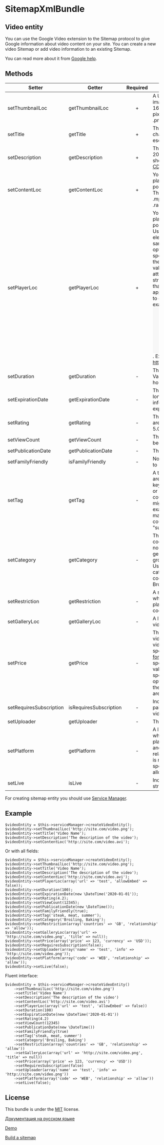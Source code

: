 SitemapXmlBundle
=================

Video entity
------------

You can use the Google Video extension to the Sitemap protocol to give Google information about video content on your site. You can create a new video Sitemap or add video information to an existing Sitemap.

You can read more about it from [Google help][5].

Methods
-------

|   Setter                    |   Getter                   |   Required   |   Description                           |
|-----------------------------|----------------------------|:------------:|-----------------------------------------|
|   setThumbnailLoc           |   getThumbnailLoc          |       +      |   A URL pointing to the video thumbnail image file. Images must be at least 160x90 pixels and at most 1920x1080 pixels. We recommend images in .jpg, .png, or. gif formats.   |
|   setTitle                  |   getTitle                 |       +      |   The title of the video. Maximum 100 characters. All HTML entities should be escaped or wrapped in a [CDATA block][7].   |
|   setDescription            |   getDescription           |       +      |   The description of the video. Maximum 2048 characters. All HTML entities should be escaped or wrapped in a [CDATA block][7].   |
|   setContentLoc             |   getContentLoc            |       +      |   You must specify at least one of player_loc or content_loc. A URL pointing to the actual video media file. This file should be in .mpg, .mpeg, .mp4, .m4v, .mov, .wmv, .asf, .avi, .ra, .ram, .rm, .flv, or other video file format.   |
|   setPlayerLoc              |   getPlayerLoc             |       +      |   You must specify at least one of player_loc or content_loc. A URL pointing to a player for a **specific** video. Usually this is the information in the src element of an <embed> tag and should not be the same as the content of the <loc> tag. The optional attribute allow_embed specifies whether Google can embed the video in search results. Allowed values are Yes or No. The optional attribute autoplay has a user-defined string (in the example above, ap=1) that Google may append (if appropriate) to the flashvars parameter to enable autoplay of the video. For example: <embed src="http://www.example.com/videoplayer.swf?video=123" autoplay="ap=1"/>. Example player URL for Dailymotion: http://www.dailymotion.com/swf/x1o2g   |
|   setDuration               |   getDuration              |       -      |   The duration of the video in seconds. Value must be between 0 and 28800 (8 hours).   |
|   setExpirationDate         |   getExpirationDate        |       -      |   The date after which the video will no longer be available. Don't supply this information if your video does not expire.   |
|   setRating                 |   getRating                |       -      |   The rating of the video. Allowed values are float numbers in the range 0.0 to 5.0.   |
|   setViewCount              |   getViewCount             |       -      |   The number of times the video has been viewed.   |
|   setPublicationDate        |   getPublicationDate       |       -      |   The date the video was first published   |
|   setFamilyFriendly         |   isFamilyFriendly         |       -      |   No if the video should be available only to users with SafeSearch turned off.   |
|   setTag                    |   getTag                   |       -      |   A tag associated with the video. Tags are generally very short descriptions of key concepts associated with a video or piece of content. A single video could have several tags, although it might belong to only one category. For example, a video about grilling food may belong in the Grilling category, but could be tagged "steak", "meat", "summer", and "outdoor".   |
|   setCategory               |   getCategory              |       -      |   The video's category. For example, cooking. The value should be a string no longer than 256 characters. In general, categories are broad groupings of content by subject. Usually a video will belong to a single category. For example, a site about cooking could have categories for Broiling, Baking, and Grilling.   |
|   setRestriction            |   getRestriction           |       -      |   A space-delimited list of countries where the video may or may not be played. Allowed values are country codes in [ISO 3166 format][8].    |
|   setGalleryLoc             |   getGalleryLoc            |       -      |   A link to the gallery (collection of videos) in which this video appears.   |
|   setPrice                  |   getPrice                 |       -      |   The price to download or view the video. Do not use this tag for free videos. The **required attribute** currency specifies the currency in [ISO 4217 format][9]. The optional attribute type specifies the purchase option. Allowed values are rent and own. If this is not specified, the default value is own. The optional attribute resolution specifies the purchased resolution. Allows values are HD and SD.   |
|   setRequiresSubscription   |   isRequiresSubscription   |       -      |   Indicates whether a subscription (either paid or free) is required to view the video. Allowed values are yes or no.   |
|   setUploader               |   getUploader              |       -      |   The video uploader's name.   |
|   setPlatform               |   getPlatform              |       -      |   A list of space-delimited platforms where the video may or may not be played. Allowed values are web, mobile, and tv. The **required attribute** relationship specifies whether the video is restricted or permitted for the specified platforms. Allowed values are allow or deny.   |
|   setLive                   |   isLive                   |       -      |   Indicates whether the video is a live stream. Allowed values are yes or no.   |

For creating sitemap entity you should use [Service Manager][6].

Example
-------

    $videoEntity = $this->serviceManager->createVideoEntity();
    $videoEntity->setThumbnailLoc('http://site.com/video.png');
    $videoEntity->setTitle('Video Name');
    $videoEntity->setDescription('The description of the video');
    $videoEntity->setContentLoc('http://site.com/video.avi');
    
Or with all fields:

    $videoEntity = $this->serviceManager->createVideoEntity();
    $videoEntity->setThumbnailLoc('http://site.com/video.png');
    $videoEntity->setTitle('Video Name');
    $videoEntity->setDescription('The description of the video');
    $videoEntity->setContentLoc('http://site.com/video.avi');
    $videoEntity->setPlayerLoc(array('url' => 'test', 'allowEmbed' => false));
    $videoEntity->setDuration(100);
    $videoEntity->setExpirationDate(new \DateTime('2020-01-01'));
    $videoEntity->setRating(4.2);
    $videoEntity->setViewCount(12345);
    $videoEntity->setPublicationDate(new \DateTime());
    $videoEntity->setFamilyFriendly(true);
    $videoEntity->setTag('steak, meat, summer');
    $videoEntity->setCategory('Broiling, Baking');
    $videoEntity->setRestriction(array('countries' => 'GB', 'relationship' => 'allow'));
    $videoEntity->setGalleryLoc(array('url' => 'http://site.com/video.png', 'title' => null));
    $videoEntity->setPrice(array('price' => 123, 'currency' => 'USD'));
    $videoEntity->setRequiresSubscription(false);
    $videoEntity->setUploader(array('name' => 'test', 'info' => 'http://site.com/video.png'));
    $videoEntity->setPlatform(array('code' => 'WEB', 'relationship' => 'allow'));
    $videoEntity->setLive(false);
    
Fluent interface:

    $videoEntity = $this->serviceManager->createVideoEntity()
        ->setThumbnailLoc('http://site.com/video.png')
        ->setTitle('Video Name')
        ->setDescription('The description of the video')
        ->setContentLoc('http://site.com/video.avi')
        ->setPlayerLoc(array('url' => 'test', 'allowEmbed' => false))
        ->setDuration(100)
        ->setExpirationDate(new \DateTime('2020-01-01'))
        ->setRating(4.2)
        ->setViewCount(12345)
        ->setPublicationDate(new \DateTime())
        ->setFamilyFriendly(true)
        ->setTag('steak, meat, summer')
        ->setCategory('Broiling, Baking')
        ->setRestriction(array('countries' => 'GB', 'relationship' => 'allow'))
        ->setGalleryLoc(array('url' => 'http://site.com/video.png', 'title' => null))
        ->setPrice(array('price' => 123, 'currency' => 'USD'))
        ->setRequiresSubscription(false)
        ->setUploader(array('name' => 'test', 'info' => 'http://site.com/video.png'))
        ->setPlatform(array('code' => 'WEB', 'relationship' => 'allow'))
        ->setLive(false);

License
-------

This bundle is under the [MIT][3] license.

[Документация на русском языке][1]

[Demo][2]

[Build a sitemap][4]

[1]:  http://makedev.org/articles/symfony/bundles/sitemap_xml_bundle.html
[2]:  http://makedev.org/sitemap.xml
[3]:  https://github.com/evheniy/SitemapXmlBundle/blob/master/Resources/meta/LICENSE
[4]:  https://support.google.com/webmasters/answer/183668
[5]:  https://developers.google.com/webmasters/videosearch/sitemaps
[6]:  https://github.com/evheniy/SitemapXmlBundle/blob/master/Resources/docs/service_manager.md
[7]:  https://en.wikipedia.org/wiki/CDATA
[8]:  https://en.wikipedia.org/wiki/ISO_3166
[9]:  https://en.wikipedia.org/wiki/ISO_4217